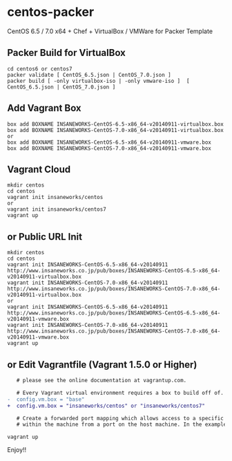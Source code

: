 centos-packer
=============

CentOS 6.5 / 7.0 x64 + Chef + VirtualBox / VMWare for Packer Template

## Packer Build for VirtualBox

```
cd centos6 or centos7
packer validate [ CentOS_6.5.json | CentOS_7.0.json ]
packer build [ -only virtualbox-iso | -only vmware-iso ]  [ CentOS_6.5.json | CentOS_7.0.json ]
```

## Add Vagrant Box

```
box add BOXNAME INSANEWORKS-CentOS-6.5-x86_64-v20140911-virtualbox.box
box add BOXNAME INSANEWORKS-CentOS-7.0-x86_64-v20140911-virtualbox.box
or
box add BOXNAME INSANEWORKS-CentOS-6.5-x86_64-v20140911-vmware.box
box add BOXNAME INSANEWORKS-CentOS-7.0-x86_64-v20140911-vmware.box
```

## Vagrant Cloud

```
mkdir centos
cd centos
vagrant init insaneworks/centos
or
vagrant init insaneworks/centos7
vagrant up
```


## or Public URL Init

```
mkdir centos
cd centos
vagrant init INSANEWORKS-CentOS-6.5-x86_64-v20140911 http://www.insaneworks.co.jp/pub/boxes/INSANEWORKS-CentOS-6.5-x86_64-v20140911-virtualbox.box
vagrant init INSANEWORKS-CentOS-7.0-x86_64-v20140911 http://www.insaneworks.co.jp/pub/boxes/INSANEWORKS-CentOS-7.0-x86_64-v20140911-virtualbox.box
or
vagrant init INSANEWORKS-CentOS-6.5-x86_64-v20140911 http://www.insaneworks.co.jp/pub/boxes/INSANEWORKS-CentOS-6.5-x86_64-v20140911-vmware.box
vagrant init INSANEWORKS-CentOS-7.0-x86_64-v20140911 http://www.insaneworks.co.jp/pub/boxes/INSANEWORKS-CentOS-7.0-x86_64-v20140911-vmware.box
vagrant up
```

## or Edit Vagrantfile (Vagrant 1.5.0 or Higher)

```diff
   # please see the online documentation at vagrantup.com.

   # Every Vagrant virtual environment requires a box to build off of.
-  config.vm.box = "base"
+  config.vm.box = "insaneworks/centos" or "insaneworks/centos7"

   # Create a forwarded port mapping which allows access to a specific port
   # within the machine from a port on the host machine. In the example below,
```

```
vagrant up
```

Enjoy!!
